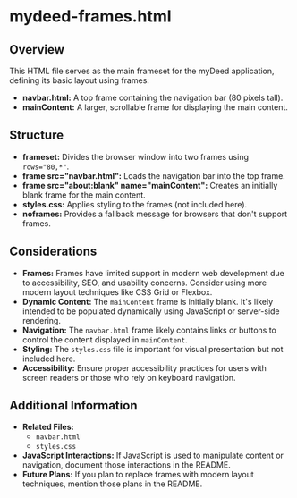 # mydeed-frames.html

## Overview

This HTML file serves as the main frameset for the myDeed application, defining its basic layout using frames:

- **navbar.html:** A top frame containing the navigation bar (80 pixels tall).
- **mainContent:** A larger, scrollable frame for displaying the main content.

## Structure

- **frameset:** Divides the browser window into two frames using `rows="80,*"`.
- **frame src="navbar.html":** Loads the navigation bar into the top frame.
- **frame src="about:blank" name="mainContent":** Creates an initially blank frame for the main content.
- **styles.css:** Applies styling to the frames (not included here).
- **noframes:** Provides a fallback message for browsers that don't support frames.

## Considerations

- **Frames:** Frames have limited support in modern web development due to accessibility, SEO, and usability concerns. Consider using more modern layout techniques like CSS Grid or Flexbox.
- **Dynamic Content:** The `mainContent` frame is initially blank. It's likely intended to be populated dynamically using JavaScript or server-side rendering.
- **Navigation:** The `navbar.html` frame likely contains links or buttons to control the content displayed in `mainContent`.
- **Styling:** The `styles.css` file is important for visual presentation but not included here.
- **Accessibility:** Ensure proper accessibility practices for users with screen readers or those who rely on keyboard navigation.

## Additional Information

- **Related Files:**
    - `navbar.html`
    - `styles.css`
- **JavaScript Interactions:** If JavaScript is used to manipulate content or navigation, document those interactions in the README.
- **Future Plans:** If you plan to replace frames with modern layout techniques, mention those plans in the README.